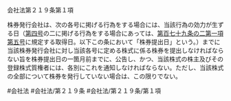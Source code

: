 会社法第２１９条第１項

株券発行会社は、次の各号に掲げる行為をする場合には、当該行為の効力が生ずる日（[第四号](会社法＿＿＿＿第２１９条第１項第４号)の二に掲げる行為をする場合にあっては、[第百七十九条の二第一項第五号](会社法＿＿＿＿第１７９条の２第１項第５号)に規定する取得日。以下この条において「株券提出日」という。）までに当該株券発行会社に対し当該各号に定める株式に係る株券を提出しなければならない旨を株券提出日の一箇月前までに、公告し、かつ、当該株式の株主及びその登録株式質権者には、各別にこれを通知しなければならない。ただし、当該株式の全部について株券を発行していない場合は、この限りでない。

#会社法
#会社法/第２１９条
#会社法/第２１９条/第１項
